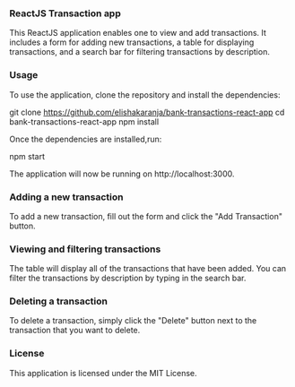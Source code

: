 ### ReactJS Transaction app

This ReactJS application enables one to view and add transactions. 
It includes a form for adding new transactions, a table for displaying transactions, and a search bar for filtering transactions by description.

### Usage

To use the application, clone the repository and install the dependencies: 

git clone https://github.com/elishakaranja/bank-transactions-react-app
cd bank-transactions-react-app
npm install


Once the dependencies are installed,run:

npm start


The application will now be running on http://localhost:3000.

### Adding a new transaction

To add a new transaction,  fill out the form and click the "Add Transaction" button. 
### Viewing and filtering transactions

The table will display all of the transactions that have been added. You can filter the transactions by description by typing in the search bar.

### Deleting a transaction

To delete a transaction, simply click the "Delete" button next to the transaction that you want to delete.


### License

This application is licensed under the MIT License.
